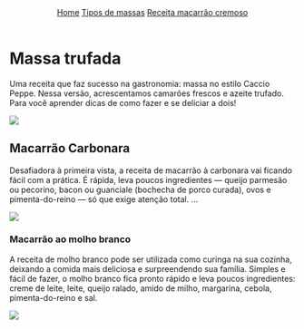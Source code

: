 <!DOCTYPE html>
<html lang="en">
<head>
    <meta charset="UTF-8">
    <meta name="viewport" content="width=device-width, initial-scale=1.0">
    <title>Massas</title>
    <link rel="stylesheet" href="mariaz.css">
</head>
<body>
    <header>
<nav>
    <a href="index.html">Home</a>
    <a href="massas.html">Tipos de massas</a>
    <a href="https://receitas.globo.com/tipos-de-prato/macarrao/macarrao-pratico-e-delicioso-4d51298c52e0b252bc00c9a6.ghtml">Receita macarrão cremoso</a>
</nav>
    </header>
    <h1 class="Massa">Massa trufada</h1>
    <p>Uma receita que faz sucesso na gastronomia: massa no estilo Caccio Peppe. Nessa versão, acrescentamos camarões frescos e azeite trufado. Para você aprender dicas de como fazer e se deliciar a dois!</p>
 <img src="massatrufa.jpeg">
    <h2 class="Carbonara">Macarrão Carbonara</h2>
    <p>Desafiadora à primeira vista, a receita de macarrão à carbonara vai ficando fácil com a prática. É rápida, leva poucos ingredientes — queijo parmesão ou pecorino, bacon ou guanciale (bochecha de porco curada), ovos e pimenta-do-reino — só que exige atenção total. ...</p>
<img src="carbonara.jpeg">
    <h3 class="Branco">Macarrão ao molho branco</h3>
    <p>A receita de molho branco pode ser utilizada como curinga na sua cozinha, deixando a comida mais deliciosa e surpreendendo sua família. Simples e fácil de fazer, o molho branco fica pronto rápido e leva poucos ingredientes: creme de leite, leite, queijo ralado, amido de milho, margarina, cebola, pimenta-do-reino e sal.</p>
<img src="branco.webp">
</body>
</html>

